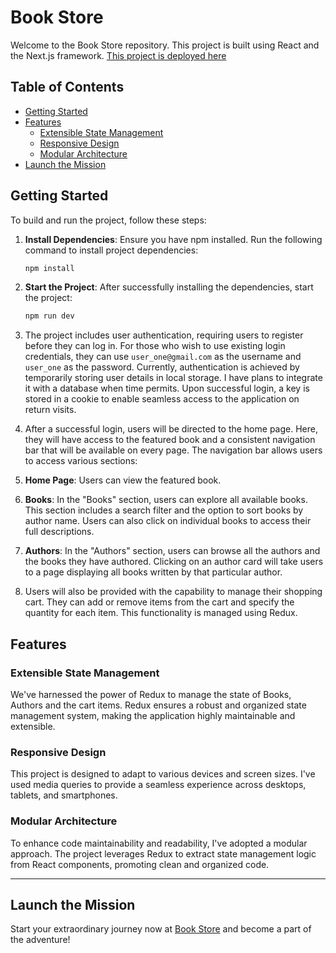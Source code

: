 # Book Store

Welcome to the Book Store repository. This project is built using React and the Next.js framework. [This project is deployed here](https://main--delicate-mermaid-0ea435.netlify.app/)

## Table of Contents

- [Getting Started](#getting-started)
- [Features](#features)
  - [Extensible State Management](#extensible-state-management)
  - [Responsive Design](#responsive-design)
  - [Modular Architecture](#modular-architecture)
- [Launch the Mission](#launch-the-mission)

## Getting Started

To build and run the project, follow these steps:

1. **Install Dependencies**: Ensure you have npm installed. Run the following command to install project dependencies:

   ```bash
   npm install
2. **Start the Project**: After successfully installing the dependencies, start the project:

   ```bash
   npm run dev
3. The project includes user authentication, requiring users to register before they can log in. For those who wish to use existing login credentials, they can use `user_one@gmail.com` as the username and `user_one` as the password. Currently, authentication is achieved by temporarily storing user details in local storage. I have plans to integrate it with a database when time permits. Upon successful login, a key is stored in a cookie to enable seamless access to the application on return visits.
4. After a successful login, users will be directed to the home page. Here, they will have access to the featured book and a consistent navigation bar that will be available on every page. The navigation bar allows users to access various sections:
5. **Home Page**: Users can view the featured book.
6. **Books**: In the "Books" section, users can explore all available books. This section includes a search filter and the option to sort books by author name. Users can also click on individual books to access their full descriptions.
7. **Authors**: In the "Authors" section, users can browse all the authors and the books they have authored. Clicking on an author card will take users to a page displaying all books written by that particular author.
8. Users will also be provided with the capability to manage their shopping cart. They can add or remove items from the cart and specify the quantity for each item. This functionality is managed using Redux.
## Features

### Extensible State Management
We've harnessed the power of Redux to manage the state of Books, Authors and the cart items. Redux ensures a robust and organized state management system, making the application highly maintainable and extensible.

### Responsive Design
This project is designed to adapt to various devices and screen sizes. I've used media queries to provide a seamless experience across desktops, tablets, and smartphones.

### Modular Architecture
To enhance code maintainability and readability, I've adopted a modular approach. The project leverages Redux to extract state management logic from React components, promoting clean and organized code.

-------

## Launch the Mission

Start your extraordinary journey now at [Book Store](https://main--delicate-mermaid-0ea435.netlify.app/) and become a part of the adventure!
